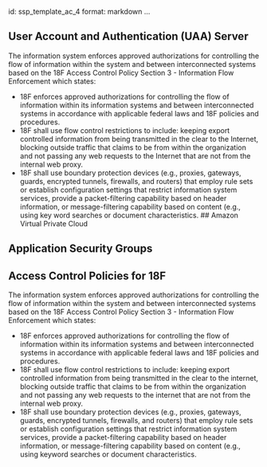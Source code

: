 id: ssp_template_ac_4
format: markdown
...
## User Account and Authentication (UAA) Server

The information system enforces approved authorizations for controlling the flow of information within the system and between interconnected systems based on the 18F Access Control Policy Section 3 -  Information Flow Enforcement which states:
  - 18F enforces approved authorizations for controlling the flow of information
within its information systems and between interconnected systems in accordance with applicable federal laws and 18F policies and procedures.
  - 18F shall use flow control restrictions to include: keeping export controlled
information from being transmitted in the clear to the Internet, blocking outside traffic that claims to be from within the organization and not passing any web requests to the Internet that are not from the internal web proxy.
  - 18F shall use boundary protection devices (e.g., proxies, gateways, guards,
encrypted tunnels, firewalls, and routers) that employ rule sets or establish configuration settings that restrict information system services, provide a packet-filtering capability based on header information, or message-filtering capability based on content (e.g., using key word searches or document characteristics. ## Amazon Virtual Private Cloud
## Application Security Groups
## Access Control Policies for 18F

The information system enforces approved authorizations for controlling the flow
of information within the system and between interconnected systems based on the
18F Access Control Policy Section 3 -  Information Flow Enforcement which states:
* 18F enforces approved authorizations for controlling the flow of information
within its information systems and between interconnected systems in accordance
with applicable federal laws and 18F policies and procedures.
* 18F shall use flow control restrictions to include: keeping export controlled
information from being transmitted in the clear to the internet, blocking outside
traffic that claims to be from within the organization and not passing any web
requests to the internet that are not from the internal web proxy.
* 18F shall use boundary protection devices (e.g., proxies, gateways, guards,
encrypted tunnels, firewalls, and routers) that employ rule sets or establish
configuration settings that restrict information system services, provide a
packet-filtering capability based on header information, or message-filtering
capability based on content (e.g., using keyword searches or document characteristics.
